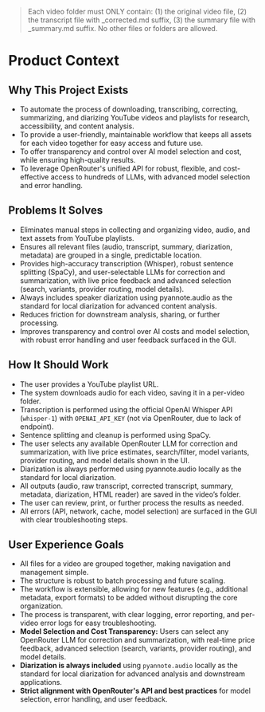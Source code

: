 > Each video folder must ONLY contain: (1) the original video file, (2) the transcript file with _corrected.md suffix, (3) the summary file with _summary.md suffix. No other files or folders are allowed.

# Product Context

## Why This Project Exists

- To automate the process of downloading, transcribing, correcting, summarizing, and diarizing YouTube videos and playlists for research, accessibility, and content analysis.
- To provide a user-friendly, maintainable workflow that keeps all assets for each video together for easy access and future use.
- To offer transparency and control over AI model selection and cost, while ensuring high-quality results.
- To leverage OpenRouter's unified API for robust, flexible, and cost-effective access to hundreds of LLMs, with advanced model selection and error handling.

## Problems It Solves

- Eliminates manual steps in collecting and organizing video, audio, and text assets from YouTube playlists.
- Ensures all relevant files (audio, transcript, summary, diarization, metadata) are grouped in a single, predictable location.
- Provides high-accuracy transcription (Whisper), robust sentence splitting (SpaCy), and user-selectable LLMs for correction and summarization, with live price feedback and advanced selection (search, variants, provider routing, model details).
- Always includes speaker diarization using pyannote.audio as the standard for local diarization for advanced content analysis.
- Reduces friction for downstream analysis, sharing, or further processing.
- Improves transparency and control over AI costs and model selection, with robust error handling and user feedback surfaced in the GUI.

## How It Should Work

- The user provides a YouTube playlist URL.
- The system downloads audio for each video, saving it in a per-video folder.
- Transcription is performed using the official OpenAI Whisper API (`whisper-1`) with `OPENAI_API_KEY` (not via OpenRouter, due to lack of endpoint).
- Sentence splitting and cleanup is performed using SpaCy.
- The user selects any available OpenRouter LLM for correction and summarization, with live price estimates, search/filter, model variants, provider routing, and model details shown in the UI.
- Diarization is always performed using pyannote.audio locally as the standard for local diarization.
- All outputs (audio, raw transcript, corrected transcript, summary, metadata, diarization, HTML reader) are saved in the video’s folder.
- The user can review, print, or further process the results as needed.
- All errors (API, network, cache, model selection) are surfaced in the GUI with clear troubleshooting steps.

## User Experience Goals

- All files for a video are grouped together, making navigation and management simple.
- The structure is robust to batch processing and future scaling.
- The workflow is extensible, allowing for new features (e.g., additional metadata, export formats) to be added without disrupting the core organization.
- The process is transparent, with clear logging, error reporting, and per-video error logs for easy troubleshooting.
- **Model Selection and Cost Transparency:** Users can select any OpenRouter LLM for correction and summarization, with real-time price feedback, advanced selection (search, variants, provider routing), and model details.
- **Diarization is always included** using `pyannote.audio` locally as the standard for local diarization for advanced analysis and downstream applications.
- **Strict alignment with OpenRouter's API and best practices** for model selection, error handling, and user feedback.
